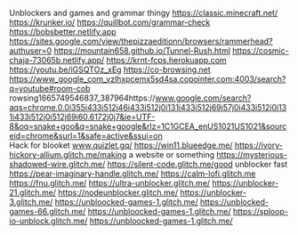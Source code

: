 Unblockers and games and grammar thingy
https://classic.minecraft.net/
https://krunker.io/
https://quillbot.com/grammar-check
https://bobsbetter.netlify.app
https://sites.google.com/view/thepizzaeditionn/browsers/rammerhead?authuser=0
https://mountain658.github.io/Tunnel-Rush.html
https://cosmic-chaja-73065b.netlify.app/ 
https://krnt-fcps.herokuapp.com
https://youtu.be/iGSQTOz_xEg
https://co-browsing.net
https://www_google_com_vzlhxpcemx5sd4sa.copointer.com:4003/search?q=youtube#room-cob
rowsing1665749546837_387964https://www.google.com/search?aqs=chrome.0.0i355i433i512j46i433i512j0i131i433i512j69i57j0i433i512j0i131i433i512j0i512j69i60.6172j0j7&ie=UTF-8&oq=snake+goo&q=snake+google&rlz=1C1GCEA_enUS1021US1021&sourceid=chrome&surl=1&safe=active&ssui=on    
                             Hack for blooket 
www.quizlet.gq/
https://win11.blueedge.me/
https://ivory-hickory-allium.glitch.me/making a website or something 
https://mysterious-shadowed-wire.glitch.me/
https://silent-code.glitch.me/good unblocker fast 
https://pear-imaginary-handle.glitch.me/
https://calm-lofi.glitch.me 
https://fnu.glitch.me/
https://ultra-unblocker.glitch.me/
https://unblocker-21.glitch.me/
https://nodeunblocker.glitch.me/
https://unblocker-3.glitch.me/
https://unbloocked-games-1.glitch.me/
https://unblocked-games-66.glitch.me/
https://unbloocked-games-1.glitch.me/
https://sploop-io-unblock.glitch.me/
https://unbloocked-games-1.glitch.me/
